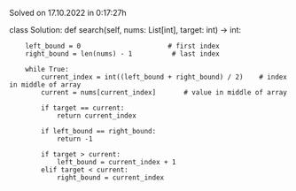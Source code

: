 Solved on 17.10.2022 in 0:17:27h

class Solution:
    def search(self, nums: List[int], target: int) -> int:

        left_bound = 0                      # first index
        right_bound = len(nums) - 1          # last index

        while True:
            current_index = int((left_bound + right_bound) / 2)    # index in middle of array
            current = nums[current_index]       # value in middle of array

            if target == current:
                return current_index

            if left_bound == right_bound:
                return -1

            if target > current:
                left_bound = current_index + 1
            elif target < current:
                right_bound = current_index
